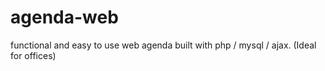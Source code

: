 # agenda-web
functional and easy to use web agenda built with php / mysql / ajax. (Ideal for offices)
